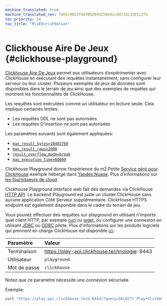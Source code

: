 ```yaml
---
machine_translated: true
machine_translated_rev: f865c9653f9df092694258e0ccdd733c339112f5
toc_priority: 14
toc_title: "R\xE9cr\xE9ation"
---
```


# Clickhouse Aire De Jeux {#clickhouse-playground}

[Clickhouse Aire De Jeux](https://play.clickhouse.tech?file=welcome) permet aux utilisateurs d’expérimenter avec ClickHouse en exécutant des requêtes instantanément, sans configurer leur serveur ou leur cluster.
Plusieurs exemples de jeux de données sont disponibles dans le terrain de jeu ainsi que des exemples de requêtes qui montrent les fonctionnalités de ClickHouse.

Les requêtes sont exécutées comme un utilisateur en lecture seule. Cela implique certaines limites:

-   Les requêtes DDL ne sont pas autorisées
-   Les requêtes D’insertion ne sont pas autorisées

Les paramètres suivants sont également appliquées:
- [`max_result_bytes=10485760`](../operations/settings/query_complexity/#max-result-bytes)
- [`max_result_rows=2000`](../operations/settings/query_complexity/#setting-max_result_rows)
- [`result_overflow_mode=break`](../operations/settings/query_complexity/#result-overflow-mode)
- [`max_execution_time=60000`](../operations/settings/query_complexity/#max-execution-time)

Clickhouse Playground donne l’expérience du m2.Petite
[Service géré pour ClickHouse](https://cloud.yandex.com/services/managed-clickhouse)
exemple hébergé dans [Yandex.Nuage](https://cloud.yandex.com/).
Plus d’informations sur [les fournisseurs de cloud](../commercial/cloud.md).

Clickhouse Playground interface web fait des demandes via ClickHouse [HTTP API](../interfaces/http.md).
Le backend Playground est juste un cluster ClickHouse sans aucune application Côté Serveur supplémentaire.
ClickHouse HTTPS endpoint est également disponible dans le cadre du terrain de jeu.

Vous pouvez effectuer des requêtes sur playground en utilisant n’importe quel client HTTP, par exemple [curl](https://curl.haxx.se) ou [wget](https://www.gnu.org/software/wget/), ou configurer une connexion en utilisant [JDBC](../interfaces/jdbc.md) ou [ODBC](../interfaces/odbc.md) pilote.
Plus d’informations sur les produits logiciels qui prennent en charge ClickHouse est disponible [ici](../interfaces/index.md).

| Paramètre    | Valeur                                        |
|:-------------|:----------------------------------------------|
| Terminaison  | https://play-api.clickhouse.technologie: 8443 |
| Utilisateur  | `playground`                                  |
| Mot de passe | `clickhouse`                                  |

Notez que ce paramètre nécessite une connexion sécurisée.

Exemple:

``` bash
curl "https://play-api.clickhouse.tech:8443/?query=SELECT+'Play+ClickHouse!';&user=playground&password=clickhouse&database=datasets"
```
